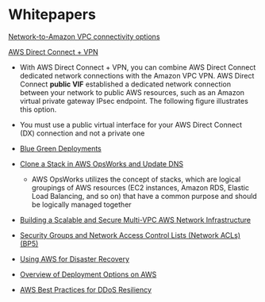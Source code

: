 # Whitepapers

[Network-to-Amazon VPC connectivity options](https://docs.aws.amazon.com/whitepapers/latest/aws-vpc-connectivity-options/network-to-amazon-vpc-connectivity-options.html)

[AWS Direct Connect + VPN](https://docs.aws.amazon.com/whitepapers/latest/aws-vpc-connectivity-options/aws-direct-connect-vpn.html)

- With AWS Direct Connect + VPN, you can combine AWS Direct Connect dedicated network connections with the Amazon VPC VPN. AWS Direct Connect **public VIF** established a dedicated network connection between your network to public AWS resources, such as an Amazon virtual private gateway IPsec endpoint. The following figure illustrates this option.
- You must use a public virtual interface for your AWS Direct Connect (DX) connection and not a private one


- [Blue Green Deployments](https://d0.awsstatic.com/whitepapers/AWS_Blue_Green_Deployments.pdf)
- [Clone a Stack in AWS OpsWorks and Update DNS](https://docs.aws.amazon.com/whitepapers/latest/blue-green-deployments/clone-a-stack-in-aws-opsworks-and-update-dns.html)
  - AWS OpsWorks utilizes the concept of stacks, which are logical groupings of AWS resources (EC2 instances, Amazon RDS, Elastic Load Balancing, and so on) that have a common purpose and should be logically managed together
- [Building a Scalable and Secure Multi-VPC AWS Network Infrastructure](https://d1.awsstatic.com/whitepapers/building-a-scalable-and-secure-multi-vpc-aws-network-infrastructure.pdf)
- [Security Groups and Network Access Control Lists (Network ACLs) (BP5)](https://docs.aws.amazon.com/whitepapers/latest/aws-best-practices-ddos-resiliency/security-groups-and-network-access-control-lists-nacls-bp5.html)
- [Using AWS for Disaster Recovery](https://aws.amazon.com/blogs/aws/new-whitepaper-use-aws-for-disaster-recovery)
- [Overview of Deployment Options on AWS](https://docs.aws.amazon.com/whitepapers/latest/overview-deployment-options/aws-deployment-services.html)
- [AWS Best Practices for DDoS Resiliency](https://docs.aws.amazon.com/whitepapers/latest/aws-best-practices-ddos-resiliency/welcome.html)

